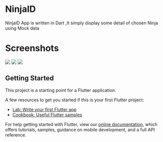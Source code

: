 # NinjaID

NinjaID App is written in Dart ,It simply display some detail of chosen Ninja using Mock data

# Screenshots
![](screenshots/screensot_1.png)
![](screenshots/screensot_2.png)
![](screenshots/screensot_3.png)

## Getting Started

This project is a starting point for a Flutter application.

A few resources to get you started if this is your first Flutter project:

- [Lab: Write your first Flutter app](https://flutter.dev/docs/get-started/codelab)
- [Cookbook: Useful Flutter samples](https://flutter.dev/docs/cookbook)

For help getting started with Flutter, view our
[online documentation](https://flutter.dev/docs), which offers tutorials,
samples, guidance on mobile development, and a full API reference.
